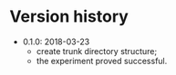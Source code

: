 # Version history
* 0.1.0: 2018-03-23
    * create trunk directory structure;
    * the experiment proved successful.
